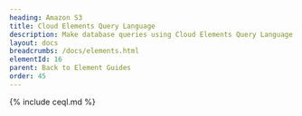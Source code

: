 ```yaml
---
heading: Amazon S3
title: Cloud Elements Query Language
description: Make database queries using Cloud Elements Query Language.
layout: docs
breadcrumbs: /docs/elements.html
elementId: 16
parent: Back to Element Guides
order: 45
---
```


{% include ceql.md %}
